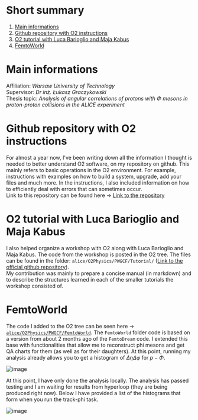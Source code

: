# Short summary
1. [Main informations](#Main)<br>
2. [Github repository with O2 instructions](#GithubO2Instructions)<br>
2. [O2 tutorial with Luca Barioglio and Maja Kabus](#PWGCFTutorial)<br>
3. [FemtoWorld](#PWGCFFemtoWorld)<br>

# Main informations <a name="Main"></a>
Affiliation: _Warsaw University of Technology_ <br>
Supervisor: _Dr inż. Łukasz Graczykowski_ <br>
Thesis topic: _Analysis of angular correlations of protons with $\Phi$ mesons in proton-proton collisions in the ALICE experiment_ <br>

# Github repository with O2 instructions<a name="GithubO2Instructions"></a>
For almost a year now, I've been writing down all the information I thought is needed to better understand O2 software, on my repository on github. This mainly refers to basic operations in the O2 environment. For example, instructions with examples on how to build a system, upgrade, add your files and much more. In the instructions, I also included information on how to efficiently deal with errors that can sometimes occur. <br>
Link to this repository can be found here -> [Link to the repository](https://github.com/zchochul/AliceO2/#readme) <br>

# O2 tutorial with Luca Barioglio and Maja Kabus  <a name="PWGCFTutorial"></a>
I also helped organize a workshop with O2 along with Luca Barioglio and Maja Kabus. The code from the workshop is posted in the O2 tree.  The files can be found in the folder: `alice/O2Physics/PWGCF/Tutorial/` ([Link to the official github repository](https://github.com/AliceO2Group/O2Physics/tree/master/PWGCF/Tutorial)).<br>
My contribution was mainly to prepare a concise manual (in markdown) and to describe the structures learned in each of the smaller tutorials the workshop consisted of. <br>

# FemtoWorld <a name="PWGCFFemtoWorld"></a>
The code I added to the O2 tree can be seen here -> [`alice/O2Physics/PWGCF/FemtoWorld`](https://github.com/AliceO2Group/O2Physics/tree/master/PWGCF/FemtoWorld). The `FemtoWorld` folder code is based on a version from about 2 months ago of the `FemtoDream` code. I extended this base with functionalities that allow me to reconstruct phi mesons and get QA charts for them (as well as for their daughters). At this point, running my analysis already allows you to get a histogram of $\Delta \eta \Delta \varphi$ for $p-\Phi$. <br>

![image](https://user-images.githubusercontent.com/87480906/190134807-45d66984-5bd8-4806-bd90-fb30d67541e5.png) <br>

At this point, I have only done the analysis locally. The analysis has passed testing and I am waiting for results from hyperloop (they are being produced right now). Below I have provided a list of the histograms that form when you run the track-phi task.<br>

![image](https://user-images.githubusercontent.com/87480906/190138462-31223851-d02c-4983-bb25-6f8a904dd3d7.png)





